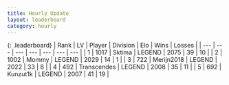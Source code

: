 ```yaml
---
title: Hourly Update
layout: leaderboard
category: hourly
---
```


{: .leaderboard}
| Rank | LV | Player | Division | Elo | Wins | Losses |
| --- | --- | --- | --- | --- | --- | --- |
| <span data-change="0">1</span> | 1017 | <span title="ID: 353063">Sktima</span> | LEGEND | <span data-change="0">2075</span> | <span data-change="0">39</span> | <span data-change="0">10</span> |
| <span data-change="0">2</span> | 1002 | <span title="ID: 163201">Mommy</span> | LEGEND | <span data-change="0">2029</span> | <span data-change="0">14</span> | <span data-change="0">1</span> |
| <span data-change="0">3</span> | 722 | <span title="ID: 489101">Merijn2018</span> | LEGEND | <span data-change="0">2022</span> | <span data-change="0">33</span> | <span data-change="0">8</span> |
| <span data-change="0">4</span> | 492 | <span title="ID: 185505">Transcendes</span> | LEGEND | <span data-change="0">2008</span> | <span data-change="0">35</span> | <span data-change="0">11</span> |
| <span data-change="0">5</span> | 692 | <span title="ID: 392407">Kunzut1k</span> | LEGEND | <span data-change="0">2007</span> | <span data-change="0">41</span> | <span data-change="0">19</span> |